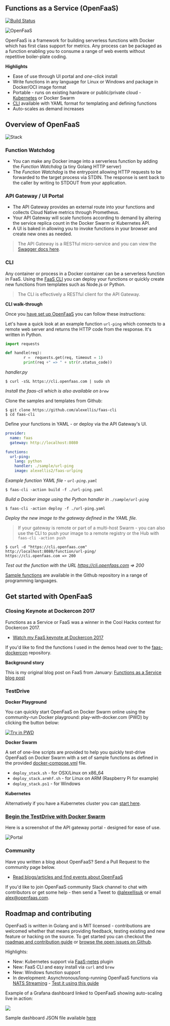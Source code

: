 ## Functions as a Service (OpenFaaS)

[![Build
Status](https://travis-ci.org/alexellis/faas.svg?branch=master)](https://travis-ci.org/alexellis/faas)

![OpenFaaS](https://blog.alexellis.io/content/images/2017/08/faas_side.png)

OpenFaaS is a framework for building serverless functions with Docker which has first class support for metrics. Any process can be packaged as a function enabling you to consume a range of web events without repetitive boiler-plate coding.

**Highlights**

* Ease of use through UI portal and *one-click* install
* Write functions in any language for Linux or Windows and package in Docker/OCI image format
* Portable - runs on existing hardware or public/private cloud - [Kubernetes](https://github.com/alexellis/faas-netes) or Docker Swarm
* [CLI](http://github.com/alexellis/faas-cli) available with YAML format for templating and defining functions
* Auto-scales as demand increases

## Overview of OpenFaaS

![Stack](https://pbs.twimg.com/media/DFrkF4NXoAAJwN2.jpg)

### Function Watchdog

* You can make any Docker image into a serverless function by adding the *Function Watchdog* (a tiny Golang HTTP server)
* The *Function Watchdog* is the entrypoint allowing HTTP requests to be forwarded to the target process via STDIN. The response is sent back to the caller by writing to STDOUT from your application.

### API Gateway / UI Portal

* The API Gateway provides an external route into your functions and collects Cloud Native metrics through Prometheus.
* Your API Gateway will scale functions according to demand by altering the service replica count in the Docker Swarm or Kubernetes API.
* A UI is baked in allowing you to invoke functions in your browser and create new ones as needed.

> The API Gateway is a RESTful micro-service and you can view the [Swagger docs here](https://github.com/alexellis/faas/tree/master/api-docs).

### CLI

Any container or process in a Docker container can be a serverless function in FaaS. Using the [FaaS CLI](http://github.com/alexellis/faas-cli) you can deploy your functions or quickly create new functions from templates such as Node.js or Python.

> The CLI is effectively a RESTful client for the API Gateway.

**CLI walk-through**

Once you [have set up OpenFaaS](https://github.com/alexellis/faas#get-started-with-openfaas) you can follow these instructions:

Let's have a quick look at an example function `url-ping` which connects to a remote web server and returns the HTTP code from the response. It's written in Python.

```python
import requests

def handle(req):
        r =  requests.get(req, timeout = 1)
        print(req +" => " + str(r.status_code))
```
*handler.py*

```
$ curl -sSL https://cli.openfaas.com | sudo sh
```

*Install the faas-cli which is also available on `brew`*

Clone the samples and templates from Github:

```
$ git clone https://github.com/alexellis/faas-cli
$ cd faas-cli
```

Define your functions in YAML - or deploy via the API Gateway's UI.

```yaml
provider:
  name: faas
  gateway: http://localhost:8080

functions:
  url-ping:
    lang: python
    handler: ./sample/url-ping
    image: alexellis2/faas-urlping
```

*Example function YAML file - `url-ping.yaml`*

```
$ faas-cli -action build -f ./url-ping.yaml
```
*Build a Docker image using the Python handler in `./sample/url-ping`*

```
$ faas-cli -action deploy -f ./url-ping.yaml
```
*Deploy the new image to the gateway defined in the YAML file.*

> If your gateway is remote or part of a multi-host Swarm - you can also use the CLI to push your image to a remote registry or the Hub with `faas-cli -action push`

```
$ curl -d "https://cli.openfaas.com" http://localhost:8080/function/url-ping/
https://cli.openfaas.com => 200
```

*Test out the function with the URL https://cli.openfaas.com => 200*

[Sample functions](https://github.com/alexellis/faas/tree/master/sample-functions) are available in the Github repository in a range of programming languages.

## Get started with OpenFaaS

### Closing Keynote at Dockercon 2017

Functions as a Service or FaaS was a winner in the Cool Hacks contest for Dockercon 2017.

* [Watch my FaaS keynote at Dockercon 2017](https://blog.docker.com/2017/04/dockercon-2017-mobys-cool-hack-sessions/)

If you'd like to find the functions I used in the demos head over to the [faas-dockercon](https://github.com/alexellis/faas-dockercon/) repository.

**Background story**

This is my original blog post on FaaS from January: [Functions as a Service blog post](http://blog.alexellis.io/functions-as-a-service/)

### TestDrive

**Docker Playground**

You can quickly start OpenFaaS on Docker Swarm online using the community-run Docker playground: play-with-docker.com (PWD) by clicking the button below:

[![Try in PWD](https://cdn.rawgit.com/play-with-docker/stacks/cff22438/assets/images/button.png)](http://play-with-docker.com?stack=https://raw.githubusercontent.com/alexellis/faas/master/docker-compose.yml&stack_name=func)

**Docker Swarm**

A set of one-line scripts are provided to help you quickly test-drive OpenFaaS on Docker Swarm with a set of sample functions as defined in the provided [docker-compose.yml](https://github.com/alexellis/faas/blob/master/docker-compose.yml) file.

- `deploy_stack.sh` - for OSX/Linux on x86_64
- `deploy_stack.armhf.sh` - for Linux on ARM (Raspberry Pi for example)
- `deploy_stack.ps1` - for Windows

**Kubernetes**

Alternatively if you have a Kubernetes cluster you can [start here](https://github.com/alexellis/faas-netes).

### [Begin the TestDrive with Docker Swarm](https://github.com/alexellis/faas/blob/master/TestDrive.md)

Here is a screenshot of the API gateway portal - designed for ease of use.

![Portal](https://pbs.twimg.com/media/C7bkpZbWwAAnKsx.jpg)

### Community

Have you written a blog about OpenFaaS? Send a Pull Request to the community page below.

* [Read blogs/articles and find events about OpenFaaS](https://github.com/alexellis/faas/blob/master/community.md)

If you'd like to join OpenFaaS community Slack channel to chat with contributors or get some help - then send a Tweet to [@alexellisuk](https://twitter.com/alexellisuk/) or email alex@openfaas.com.

## Roadmap and contributing

OpenFaaS is written in Golang and is MIT licensed - contributions are welcomed whether that means providing feedback, testing existing and new feature or hacking on the source. To get started you can checkout the [roadmap and contribution guide](https://github.com/alexellis/faas/blob/master/ROADMAP.md) or [browse the open issues on Github](https://github.com/alexellis/faas/issues).

Highlights:

* New: Kubernetes support via [FaaS-netes](https://github.com/alexellis/faas-netes) plugin
* New: FaaS CLI and easy install via `curl` and `brew`
* New: Windows function support
* In development: Asynchronous/long-running OpenFaaS functions via [NATS Streaming](https://nats.io/documentation/streaming/nats-streaming-intro/) - [Test it using this guide](https://gist.github.com/alexellis/62dad83b11890962ba49042afe258bb1)

Example of a Grafana dashboard linked to OpenFaaS showing auto-scaling live in action:

![](https://pbs.twimg.com/media/C9caE6CXUAAX_64.jpg:large)

Sample dashboard JSON file available [here](https://github.com/alexellis/faas/blob/master/contrib/grafana.json)
